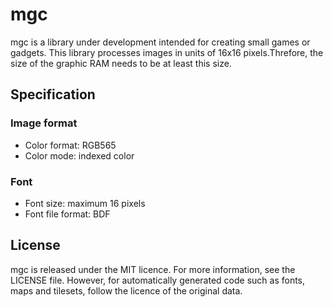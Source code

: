 # mgc

mgc is a library under development intended for creating small games or gadgets.
This library processes images in units of 16x16 pixels.Threfore, the size of the 
graphic RAM needs to be at least this size.

## Specification
### Image format
 - Color format: RGB565
 - Color mode: indexed color

### Font
 - Font size: maximum 16 pixels
 - Font file format: BDF

## License

mgc is released under the MIT licence. For more information, see the LICENSE file.
However, for automatically generated code such as fonts, maps and tilesets, 
follow the licence of the original data.

